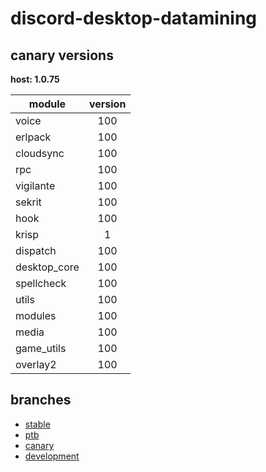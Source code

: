 # discord-desktop-datamining

## canary versions

**host: 1.0.75**

| module | version |
| ------ | :-----: |
| voice | 100 |
| erlpack | 100 |
| cloudsync | 100 |
| rpc | 100 |
| vigilante | 100 |
| sekrit | 100 |
| hook | 100 |
| krisp | 1 |
| dispatch | 100 |
| desktop_core | 100 |
| spellcheck | 100 |
| utils | 100 |
| modules | 100 |
| media | 100 |
| game_utils | 100 |
| overlay2 | 100 |

## branches

- [stable](https://github.com/OpenAsar/discord-desktop-datamining/tree/stable)
- [ptb](https://github.com/OpenAsar/discord-desktop-datamining/tree/ptb)
- [canary](https://github.com/OpenAsar/discord-desktop-datamining/tree/canary)
- [development](https://github.com/OpenAsar/discord-desktop-datamining/tree/development)